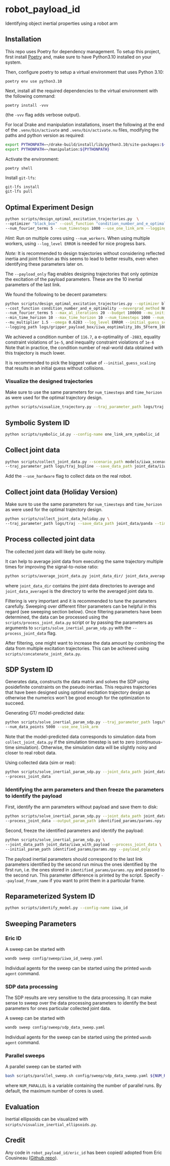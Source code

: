 # robot_payload_id
Identifying object inertial properties using a robot arm

## Installation

This repo uses Poetry for dependency management. To setup this project, first install
[Poetry](https://python-poetry.org/docs/#installation) and, make sure to have Python3.10
installed on your system.

Then, configure poetry to setup a virtual environment that uses Python 3.10:
```
poetry env use python3.10
```

Next, install all the required dependencies to the virtual environment with the
following command:
```
poetry install -vvv
```
(the `-vvv` flag adds verbose output).

For local Drake and manipulation installations, insert the following at the end of the
`.venv/bin/activate` and `.venv/bin/activate.nu` files, modifying the paths and python
version as required:
```bash
export PYTHONPATH=~/drake-build/install/lib/python3.10/site-packages:${PYTHONPATH}
export PYTHONPATH=~/manipulation:${PYTHONPATH}
```

Activate the environment:
```
poetry shell
```

Install `git-lfs`:

```bash
git-lfs install
git-lfs pull
```

## Optimal Experiment Design

```bash
python scripts/design_optimal_excitation_trajectories.py  \
--optimizer "black_box" --cost_function "condition_number_and_e_optimality" \
--num_fourier_terms 5 --num_timesteps 1000 --use_one_link_arm --logging_path logs/traj
```

*Hint:* Run on multiple cores using `--num_workers`. When using multiple workers,
using `--log_level ERROR` is needed for nice progress bars.

*Note:* It is recommended to design trajectories without considering reflected inertia
and joint friction as this seems to lead to better results, even when identifying these
parameters later on.

The `--payload_only` flag enables designing trajectories that only optimize the
excitation of the payload parameters. These are the 10 inertial parameters of the last
link.

We found the following to be decent parameters:
```bash
python scripts/design_optimal_excitation_trajectories.py --optimizer black_box \
--cost_function condition_number_and_e_optimality --nevergrad_method NGOpt \
--num_fourier_terms 5 --max_al_iterations 20 --budget 100000 --mu_initial 5 \
--min_time_horizon 10 --max_time_horizon 10 --num_timesteps 1000 --num_workers 32 \
--mu_multiplier 1.5 --omega 0.6283 --log_level ERROR --initial_guess_scaling 0.1 \
--logging_path logs/gripper_payload_box/iiwa_eoptimality_10s_5Fterm_1000timesteps_20_100000 --wandbe_mode disabled
```
We achieved a condition number of `116.7`, a e-optimality of `-2883`, equality
constraint violations of `1e-5`, and inequality constraint violations of `1e-6` Note
that in practice, the condition number of real-world data obtained with this trajectory
is much lower.

It is recommended to pick the biggest value of `--initial_guess_scaling` that results in
an initial guess without collisions.

<!-- ### Use a Fourier series trajectory as an initial guess for BSpline trajectory optimization

First, convert the optimized Fourier series trajectory into a BSpline trajectory:
```bash
python scripts/create_bspline_traj_from_fourier_series.py \
--traj_parameter_path logs/fourier_series_traj \
--save_dir logs/converted_trajs/bspline_traj \
--num_control_points_initial 30 --num_timesteps 1000
```

Second, use the converted trajectory as the initial guess:
```bash
python scripts/design_optimal_excitation_trajectories.py  \
--optimizer "black_box" --cost_function "condition_number_and_e_optimality" \
--num_timesteps 1000 --use_one_link_arm --logging_path logs/traj_bspline \
--traj_initial logs/converted_trajs/bspline_traj --use_bspline \
--num_control_points 30
```

*Note:* When using multiple workers for BSpline optimization, it is best to use `CMAstd`
as the optimizer. The default optimizers seem to have bugs (see
[issue](https://github.com/facebookresearch/nevergrad/issues/1593)). -->

### Visualize the designed trajectories

Make sure to use the same parameters for `num_timesteps` and `time_horizon` as were used
for the optimal trajectory design.
```bash
python scripts/visualize_trajectory.py --traj_parameter_path logs/traj
```

## Symbolic System ID

```bash
python scripts/symbolic_id.py --config-name one_link_arm_symbolic_id
```

## Collect joint data

```bash
python scripts/collect_joint_data.py --scenario_path models/iiwa_scenario.yaml \
--traj_parameter_path logs/traj_bspline --save_data_path joint_data/iiwa
```

Add the `--use_hardware` flag to collect data on the real robot.

## Collect joint data (Holiday Version)

Make sure to use the same parameters for `num_timesteps` and `time_horizon` as were used
for the optimal trajectory design.
```bash
python scripts/collect_joint_data_holiday.py \
--traj_parameter_path logs/traj --save_data_path joint_data/panda --time_horizon 10
```

## Process collected joint data

The collected joint data will likely be quite noisy.

It can help to average joint data from executing the same trajectory multiple times
for improving the signal-to-noise ratio:
```bash
python scripts/average_joint_data.py joint_data_dir/ joint_data_averaged/
```
where `joint_data_dir` contains the joint data directories to average and
`joint_data_averaged` is the directory to write the averaged joint data to.

Filtering is very important and it is recommended to tune the parameters carefully.
Sweeping over different filter parameters can be helpful in this regard (see
sweeping section below).
Once filtering parameters have been determined, the data can be processed using the
`scripts/process_joint_data.py` script or by passing the parameters as arguments to
`scripts/solve_inertial_param_sdp.py` with the `--process_joint_data` flag.

After filtering, one might want to increase the data amount by combining the data from
multiple excitation trajectories. This can be achieved using
`scripts/concatenate_joint_data.py`.

## SDP System ID

Generates data, constructs the data matrix and solves the SDP using posidefinite
constraints on the pseudo inertias.
This requires trajectories that have been designed using optimal excitation trajectory
design as otherwise the numerics won't be good enough for the optimization to succeed.

Generating GT/ model-predicted data:
```bash
python scripts/solve_inertial_param_sdp.py --traj_parameter_path logs/traj \
--num_data_points 5000 --use_one_link_arm
```
Note that the model-predicted data corresponds to simulation data from
`collect_joint_data.py` if the simulation timestep is set to zero (continuous-time
simulation). Otherwise, the simulation data will be slightly noisy and closer to real
robot data.

Using collected data (sim or real):
```bash
python scripts/solve_inertial_param_sdp.py --joint_data_path joint_data/iiwa_only \
--process_joint_data
```

### Identifying the arm parameters and then freeze the parameters to identify the payload

First, identify the arm parameters without payload and save them to disk:
```bash
python scripts/solve_inertial_param_sdp.py --joint_data_path joint_data/iiwa_only \
--process_joint_data --output_param_path identified_params/params.npy
```

Second, freeze the identified parameters and identify the payload:
```bash
python scripts/solve_inertial_param_sdp.py \
--joint_data_path joint_data/iiwa_with_payload --process_joint_data \
--initial_param_path identified_params/params.npy --payload_only
```
The payload inertial parameters should correspond to the last link parameters
identified by the second run minus the ones identified by the first run, i.e. the ones
stored in `identified_params/params.npy` and passed to the second run. This parameter
difference is printed by the script. Specify `--payload_frame_name` if you want to
print them in a particular frame.

## Reparameterized System ID

```bash
python scripts/identify_model.py --config-name iiwa_id
```

## Sweeping Parameters

### Eric ID

A sweep can be started with
```bash
wandb sweep config/sweep/iiwa_id_sweep.yaml
```
Individual agents for the sweep can be started using the printed `wandb agent` command.

### SDP data processing

The SDP results are very sensitive to the data processing. It can make sense to
sweep over the data processing parameters to identify the best parameters for ones
particular collected joint data.

A sweep can be started with
```bash
wandb sweep config/sweep/sdp_data_sweep.yaml
```
Individual agents for the sweep can be started using the printed `wandb agent` command.

### Parallel sweeps

A parallel sweep can be started with
```bash
bash scripts/parallel_sweep.sh config/sweep/sdp_data_sweep.yaml ${NUM_PARALLEL}
```
where `NUM_PARALLEL` is a variable containing the number of parallel runs. By default,
the maximum number of cores is used.

## Evaluation

Inertial ellipsoids can be visualized with `scripts/visualize_inertial_ellipsoids.py`.

## Credit

Any code in `robot_payload_id/eric_id` has been copied/ adopted from Eric Cousineau
([Github repo](https://github.com/EricCousineau-TRI/drake_sys_id)).
